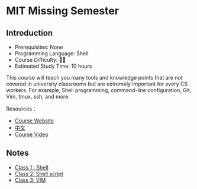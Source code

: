 # MIT Missing Semester

## Introduction

- Prerequisites: None
- Programming Language: Shell
- Course Difficulty: 🌟🌟
- Estimated Study Time: 10 hours
  
This course will teach you many tools and knowledge points that are not covered in university classrooms but are extremely important for every CS workers. For example, Shell programming, command-line configuration, Git, Vim, tmux, ssh, and more.

Resources：

- [Course Website](https://missing.csail.mit.edu/2020/)  
- [中文](https://missing-semester-cn.github.io/)
- [Course Video](https://www.youtube.com/playlist?list=PLyzOVJj3bHQuloKGG59rS43e29ro7I57J)

## Notes

- [Class 1 : Shell](./missing-class-1-shell.md)
- [Class 2: Shell script](./missing-class-2-shell_script.md)
- [Class 3: VIM](./missing-class-3-vim.md)
